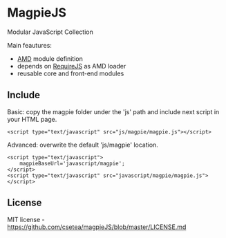 MagpieJS
=========
Modular JavaScript Collection

Main feautures:
- [AMD](https://github.com/amdjs/amdjs-api/wiki/AMD) module definition
- depends on [RequireJS](http://requirejs.org/) as AMD loader
- reusable core and front-end modules 

Include
------------
Basic: copy the magpie folder under the 'js' path and include next script in your HTML page.
```
<script type="text/javascript" src="js/magpie/magpie.js"></script>
```

Advanced: overwrite the default 'js/magpie' location.
```
<script type="text/javascript">
	magpieBaseUrl='javascript/magpie';
</script>
<script type="text/javascript" src="javascript/magpie/magpie.js"></script>
```

License
---------
MIT license - https://github.com/csetea/magpieJS/blob/master/LICENSE.md